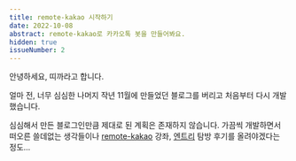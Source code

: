 ```yaml
---
title: remote-kakao 시작하기
date: 2022-10-08
abstract: remote-kakao로 카카오톡 봇을 만들어봐요.
hidden: true
issueNumber: 2
---
```


안녕하세요, 띠까라고 합니다.

얼마 전, 너무 심심한 나머지 작년 11월에 만들었던 블로그를 버리고 처음부터 다시
개발했습니다.

심심해서 만든 블로그인만큼 제대로 된 계획은 존재하지 않습니다. 가끔씩 개발하면서
떠오른 쓸데없는 생각들이나
[remote-kakao](https://github.com/thoratica/remote-kakao) 강좌,
[엔트리](https://playentry.org) 탐방 후기를 올려야겠다는 정도...
